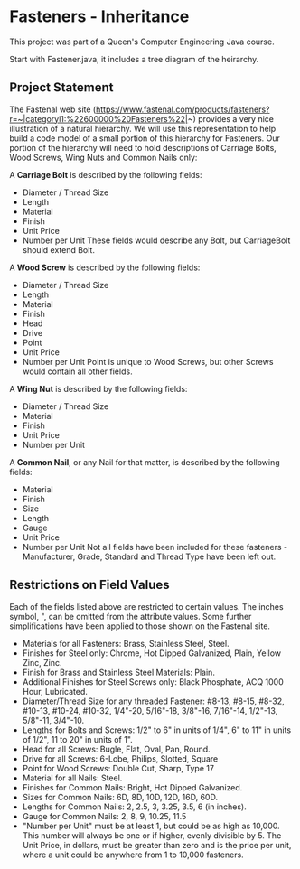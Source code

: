 # Fasteners - Inheritance 

This project was part of a Queen's Computer Engineering Java course. 

Start with Fastener.java, it includes a tree diagram of the heirarchy.

## Project Statement

The Fastenal web site (https://www.fastenal.com/products/fasteners?r=~|categoryl1:%22600000%20Fasteners%22|~) provides a very nice illustration of a natural hierarchy. We will use this representation to help build a code model of a small portion of this hierarchy for Fasteners. Our portion of the hierarchy will need to hold descriptions of Carriage Bolts, Wood Screws, Wing Nuts and Common Nails only:

A **Carriage Bolt** is described by the following fields: 
 - Diameter / Thread Size
 - Length
 - Material
 - Finish
 - Unit Price
 - Number per Unit
These fields would describe any Bolt, but CarriageBolt should extend Bolt.

A **Wood Screw** is described by the following fields: 
 - Diameter / Thread Size
 - Length
 - Material
 - Finish
 - Head
 - Drive
 - Point
 - Unit Price
 - Number per Unit
Point is unique to Wood Screws, but other Screws would contain all other fields.

A **Wing Nut** is described by the following fields: 
 - Diameter / Thread Size
 - Material
 - Finish
 - Unit Price
 - Number per Unit
 
A **Common Nail**, or any Nail for that matter, is described by the following fields: 
 - Material
 - Finish
 - Size
 - Length
 - Gauge
 - Unit Price
 - Number per Unit
Not all fields have been included for these fasteners - Manufacturer, Grade, Standard and Thread Type have been left out.

## Restrictions on Field Values

Each of the fields listed above are restricted to certain values. The inches symbol, ", can be omitted from the attribute values. Some further simplifications have been applied to those shown on the Fastenal site.

 - Materials for all Fasteners: Brass, Stainless Steel, Steel.
 - Finishes for Steel only: Chrome, Hot Dipped Galvanized, Plain, Yellow Zinc, Zinc.
 - Finish for Brass and Stainless Steel Materials: Plain.
 - Additional Finishes for Steel Screws only: Black Phosphate, ACQ 1000 Hour, Lubricated.
 - Diameter/Thread Size for any threaded Fastener: #8-13, #8-15, #8-32, #10-13, #10-24, #10-32, 1/4"-20, 5/16"-18, 3/8"-16, 7/16"-14, 1/2"-13, 5/8"-11, 3/4"-10.
 - Lengths for Bolts and Screws: 1/2" to 6" in units of 1/4", 6" to 11" in units of 1/2", 11 to 20" in units of 1".
 - Head for all Screws: Bugle, Flat, Oval, Pan, Round.
 - Drive for all Screws: 6-Lobe, Philips, Slotted, Square
 - Point for Wood Screws: Double Cut, Sharp, Type 17
 - Material for all Nails: Steel.
 - Finishes for Common Nails: Bright, Hot Dipped Galvanized.
 - Sizes for Common Nails: 6D, 8D, 10D, 12D, 16D, 60D.
 - Lengths for Common Nails: 2, 2.5, 3, 3.25, 3.5, 6 (in inches).
 - Gauge for Common Nails: 2, 8, 9, 10.25, 11.5
 - "Number per Unit" must be at least 1, but could be as high as 10,000. This number will always be one or if higher, evenly divisible by 5. The Unit Price, in dollars, must be greater than zero and is the price per unit, where a unit could be anywhere from 1 to 10,000 fasteners.
